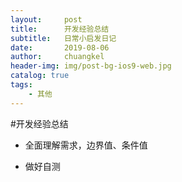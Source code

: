 ```yaml
---
layout:     post
title:      开发经验总结
subtitle:   日常小启发日记
date:       2019-08-06
author:     chuangkel
header-img: img/post-bg-ios9-web.jpg
catalog: true
tags:
    - 其他
---
```

#开发经验总结



* 全面理解需求，边界值、条件值

* 做好自测

